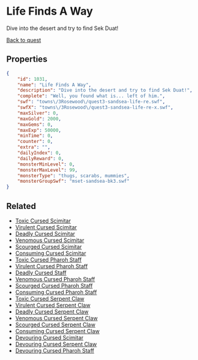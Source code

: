 # Life Finds A Way

Dive into the desert and try to find Sek Duat!

[Back to quest](../quests.md)

## Properties

```json
{
    "id": 1031,
    "name": "Life Finds A Way",
    "description": "Dive into the desert and try to find Sek Duat!",
    "complete": "Well, you found what is... left of him.",
    "swf": "towns\/3Rosewood\/quest3-sandsea-life-re.swf",
    "swfX": "towns\/3Rosewood\/quest3-sandsea-life-re-x.swf",
    "maxSilver": 0,
    "maxGold": 2000,
    "maxGems": 0,
    "maxExp": 50000,
    "minTime": 0,
    "counter": 0,
    "extra": "",
    "dailyIndex": 0,
    "dailyReward": 0,
    "monsterMinLevel": 0,
    "monsterMaxLevel": 99,
    "monsterType": "thugs, scarabs, mummies",
    "monsterGroupSwf": "mset-sandsea-bk3.swf"
}
```

## Related

- [Toxic Cursed Scimitar](../items/9181-toxic-cursed-scimitar.md)
- [Virulent Cursed Scimitar](../items/9182-virulent-cursed-scimitar.md)
- [Deadly Cursed Scimitar](../items/9183-deadly-cursed-scimitar.md)
- [Venomous Cursed Scimitar](../items/9184-venomous-cursed-scimitar.md)
- [Scourged Cursed Scimitar](../items/9185-scourged-cursed-scimitar.md)
- [Consuming Cursed Scimitar](../items/9186-consuming-cursed-scimitar.md)
- [Toxic Cursed Pharoh Staff](../items/9193-toxic-cursed-pharoh-staff.md)
- [Virulent Cursed Pharoh Staff](../items/9194-virulent-cursed-pharoh-staff.md)
- [Deadly Cursed Staff](../items/9195-deadly-cursed-staff.md)
- [Venomous Cursed Pharoh Staff](../items/9196-venomous-cursed-pharoh-staff.md)
- [Scourged Cursed Pharoh Staff](../items/9197-scourged-cursed-pharoh-staff.md)
- [Consuming Cursed Pharoh Staff](../items/9198-consuming-cursed-pharoh-staff.md)
- [Toxic Cursed Serpent Claw](../items/9205-toxic-cursed-serpent-claw.md)
- [Virulent Cursed Serpent Claw](../items/9206-virulent-cursed-serpent-claw.md)
- [Deadly Cursed Serpent Claw](../items/9207-deadly-cursed-serpent-claw.md)
- [Venomous Cursed Serpent Claw](../items/9208-venomous-cursed-serpent-claw.md)
- [Scourged Cursed Serpent Claw](../items/9209-scourged-cursed-serpent-claw.md)
- [Consuming Cursed Serpent Claw](../items/9210-consuming-cursed-serpent-claw.md)
- [Devouring Cursed Scimitar](../items/19614-devouring-cursed-scimitar.md)
- [Devouring Cursed Serpent Claw](../items/19615-devouring-cursed-serpent-claw.md)
- [Devouring Cursed Pharoh Staff](../items/19616-devouring-cursed-pharoh-staff.md)

